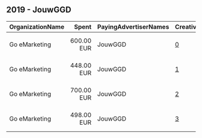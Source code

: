 ## 2019 - JouwGGD 
|OrganizationName|Spent|PayingAdvertiserNames|CreativeUrls|Impressions|Genders|AgeBrackets|CountryCodes|BillingAddresses|CandidateBallotInformation|
|:---|---:|:---|:---|---:|:---|:---|:---|:---|:---|
|Go eMarketing|600.00 EUR|JouwGGD|[0](https://www.snap.com/political-ads/asset/817f96fda9cbdbc641186921729eba3d7c3097b3f9e483c50d561bcb6329ac00?mediaType=mp4)|807,495||14-18|netherlands|"Zwarterweg 10,Naarden,1412 GD,NL"||
|Go eMarketing|448.00 EUR|JouwGGD|[1](https://www.snap.com/political-ads/asset/eed25694b279f187b22772a1ccb1ab71743968a010729aeb32409670b8a42dd5?mediaType=mp4)|272,542||17-18|netherlands|"Zwarterweg 10,Naarden,1412 GD,NL"||
|Go eMarketing|700.00 EUR|JouwGGD|[2](https://www.snap.com/political-ads/asset/c5850f863b9f05356c7f67b996d6846808509c01fa6df8714ad48684790e8489?mediaType=mp4)|830,380||15-20|netherlands|"Zwarterweg 10,Naarden,1412 GD,NL"||
|Go eMarketing|498.00 EUR|JouwGGD|[3](https://www.snap.com/political-ads/asset/625e27571d4b019dec6933677b1c129c42b3b75198e05d2f5ddbbac56cab8c3a?mediaType=mp4)|677,136||14-18|netherlands|"Zwarterweg 10,Naarden,1412 GD,NL"||
